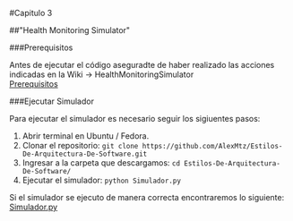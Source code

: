 #Capitulo 3

##"Health Monitoring Simulator"

###Prerequisitos

Antes de ejecutar el código aseguradte de haber realizado las acciones indicadas en la Wiki -> HealthMonitoringSimulator  
[Prerequisitos](https://github.com/AlexMtz/Estilos-De-Arquitectura-De-Software/wiki/HealthMonitoringSimulator)

###Ejecutar Simulador

Para ejecutar el simulador es necesario seguir los sigiuentes pasos:  
1. Abrir terminal en Ubuntu / Fedora.  
2. Clonar el repositorio:   `git clone https://github.com/AlexMtz/Estilos-De-Arquitectura-De-Software.git`  
3. Ingresar a la carpeta que descargamos:   `cd Estilos-De-Arquitectura-De-Software/`    
4. Ejecutar el simulador: `python Simulador.py`  

Si el simulador se ejecuto de manera correcta encontraremos lo siguiente:  
[Simulador.py](https://drive.google.com/open?id=0B1FMJsKfgRaPVTZPOWVDWks2eGc)

